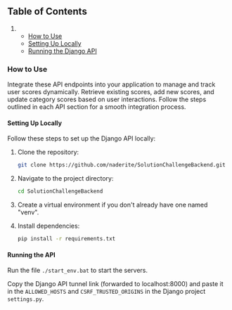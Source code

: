
## Table of Contents

1.  - [How to Use](#how-to-use)
     - [Setting Up Locally](#setting-up-locally)
     - [Running the Django API](#running-the-django-api)



### How to Use

Integrate these API endpoints into your application to manage and track user scores dynamically. Retrieve existing scores, add new scores, and update category scores based on user interactions. Follow the steps outlined in each API section for a smooth integration process.

#### Setting Up Locally

Follow these steps to set up the Django API locally:

1. Clone the repository:

   ```bash
   git clone https://github.com/naderite/SolutionChallengeBackend.git
   ```

2. Navigate to the project directory:

   ```bash
   cd SolutionChallengeBackend
   ```

3. Create a virtual environment if you don't already have one named "venv".

4. Install dependencies:

   ```bash
   pip install -r requirements.txt
   ```

#### Running the API

Run the file `./start_env.bat` to start the servers.

Copy the Django API tunnel link (forwarded to localhost:8000) and paste it in the `ALLOWED_HOSTS` and `CSRF_TRUSTED_ORIGINS` in the Django project `settings.py`.
